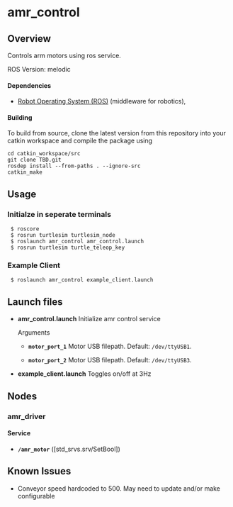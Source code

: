 # amr_control

## Overview

Controls arm motors using ros service.

ROS Version: melodic

#### Dependencies

- [Robot Operating System (ROS)](http://wiki.ros.org) (middleware for robotics),

#### Building

To build from source, clone the latest version from this repository into your catkin workspace and compile the package using

	cd catkin_workspace/src
	git clone TBD.git
	rosdep install --from-paths . --ignore-src
	catkin_make

## Usage

### Initialze in seperate terminals 

	 $ roscore
	 $ rosrun turtlesim turtlesim_node
     $ roslaunch amr_control amr_control.launch
	 $ rosrun turtlesim turtle_teleop_key

### Example Client
     $ roslaunch amr_control example_client.launch

## Launch files

* **amr_control.launch** Initialize amr control service

     Arguments

	 - **`motor_port_1`** Motor USB filepath.
     Default: `/dev/ttyUSB1`.

	 - **`motor_port_2`** Motor USB filepath.
     Default: `/dev/ttyUSB3`.

* **example_client.launch** Toggles on/off at 3Hz

## Nodes

### amr_driver

#### Service

* **`/amr_motor`** ([std_srvs.srv/SetBool])

## Known Issues

- Conveyor speed hardcoded to 500. May need to update and/or make configurable
